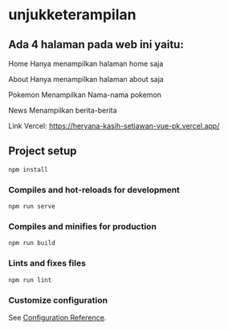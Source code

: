 # unjukketerampilan

## Ada 4 halaman pada web ini yaitu:
Home
Hanya menampilkan halaman home saja

About
Hanya menampilkan halaman about saja

Pokemon
Menampilkan Nama-nama pokemon 

News
Menampilkan berita-berita 

Link Vercel: https://heryana-kasih-setiawan-vue-pk.vercel.app/
## Project setup
```
npm install
```

### Compiles and hot-reloads for development
```
npm run serve
```

### Compiles and minifies for production
```
npm run build
```

### Lints and fixes files
```
npm run lint
```

### Customize configuration
See [Configuration Reference](https://cli.vuejs.org/config/).

